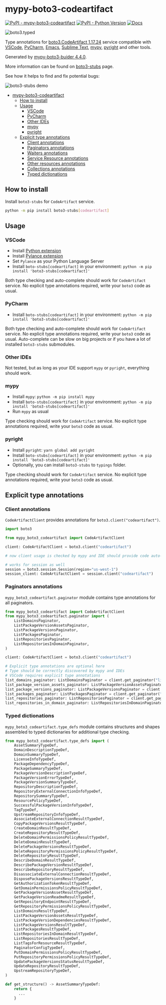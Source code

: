 # mypy-boto3-codeartifact

[![PyPI - mypy-boto3-codeartifact](https://img.shields.io/pypi/v/mypy-boto3-codeartifact.svg?color=blue)](https://pypi.org/project/mypy-boto3-codeartifact)
[![PyPI - Python Version](https://img.shields.io/pypi/pyversions/mypy-boto3-codeartifact.svg?color=blue)](https://pypi.org/project/mypy-boto3-codeartifact)
[![Docs](https://img.shields.io/readthedocs/mypy-boto3-builder.svg?color=blue)](https://mypy-boto3-builder.readthedocs.io/)

![boto3.typed](https://github.com/vemel/mypy_boto3_builder/raw/master/logo.png)

Type annotations for
[boto3.CodeArtifact 1.17.24](https://boto3.amazonaws.com/v1/documentation/api/1.17.24/reference/services/codeartifact.html#CodeArtifact) service
compatible with
[VSCode](https://code.visualstudio.com/),
[PyCharm](https://www.jetbrains.com/pycharm/),
[Emacs](https://www.gnu.org/software/emacs/),
[Sublime Text](https://www.sublimetext.com/),
[mypy](https://github.com/python/mypy),
[pyright](https://github.com/microsoft/pyright)
and other tools.

Generated by [mypy-boto3-buider 4.4.0](https://github.com/vemel/mypy_boto3_builder).

More information can be found on [boto3-stubs](https://pypi.org/project/boto3-stubs/) page.

See how it helps to find and fix potential bugs:

![boto3-stubs demo](https://github.com/vemel/mypy_boto3_builder/raw/master/demo.gif)

- [mypy-boto3-codeartifact](#mypy-boto3-codeartifact)
  - [How to install](#how-to-install)
  - [Usage](#usage)
    - [VSCode](#vscode)
    - [PyCharm](#pycharm)
    - [Other IDEs](#other-ides)
    - [mypy](#mypy)
    - [pyright](#pyright)
  - [Explicit type annotations](#explicit-type-annotations)
    - [Client annotations](#client-annotations)
    - [Paginators annotations](#paginators-annotations)
    - [Waiters annotations](#waiters-annotations)
    - [Service Resource annotations](#service-resource-annotations)
    - [Other resources annotations](#other-resources-annotations)
    - [Collections annotations](#collections-annotations)
    - [Typed dictionations](#typed-dictionations)

## How to install

Install `boto3-stubs` for `CodeArtifact` service.

```bash
python -m pip install boto3-stubs[codeartifact]
```

## Usage

### VSCode

- Install [Python extension](https://marketplace.visualstudio.com/items?itemName=ms-python.python)
- Install [Pylance extension](https://marketplace.visualstudio.com/items?itemName=ms-python.vscode-pylance)
- Set `Pylance` as your Python Language Server
- Install `boto-stubs[codeartifact]` in your environment: `python -m pip install 'boto3-stubs[codeartifact]'`

Both type checking and auto-complete should work for `CodeArtifact` service.
No explicit type annotations required, write your `boto3` code as usual.

### PyCharm

- Install `boto-stubs[codeartifact]` in your environment: `python -m pip install 'boto3-stubs[codeartifact]'`

Both type checking and auto-complete should work for `CodeArtifact` service.
No explicit type annotations required, write your `boto3` code as usual.
Auto-complete can be slow on big projects or if you have a lot of installed `boto3-stubs` submodules.

### Other IDEs

Not tested, but as long as your IDE support `mypy` or `pyright`, everything should work.

### mypy

- Install `mypy`: `python -m pip install mypy`
- Install `boto-stubs[codeartifact]` in your environment: `python -m pip install 'boto3-stubs[codeartifact]'`
- Run `mypy` as usual

Type checking should work for `CodeArtifact` service.
No explicit type annotations required, write your `boto3` code as usual.

### pyright

- Install `pyright`: `yarn global add pyright`
- Install `boto-stubs[codeartifact]` in your environment: `python -m pip install 'boto3-stubs[codeartifact]'`
- Optionally, you can install `boto3-stubs` to `typings` folder.

Type checking should work for `CodeArtifact` service.
No explicit type annotations required, write your `boto3` code as usual.

## Explicit type annotations

### Client annotations

`CodeArtifactClient` provides annotations for `boto3.client("codeartifact")`.

```python
import boto3

from mypy_boto3_codeartifact import CodeArtifactClient

client: CodeArtifactClient = boto3.client("codeartifact")

# now client usage is checked by mypy and IDE should provide code auto-complete

# works for session as well
session = boto3.session.Session(region="us-west-1")
session_client: CodeArtifactClient = session.client("codeartifact")
```

### Paginators annotations

`mypy_boto3_codeartifact.paginator` module contains type annotations for all paginators.

```python
from mypy_boto3_codeartifact import CodeArtifactClient
from mypy_boto3_codeartifact.paginator import (
    ListDomainsPaginator,
    ListPackageVersionAssetsPaginator,
    ListPackageVersionsPaginator,
    ListPackagesPaginator,
    ListRepositoriesPaginator,
    ListRepositoriesInDomainPaginator,
)

client: CodeArtifactClient = boto3.client("codeartifact")

# Explicit type annotations are optional here
# Type should be correctly discovered by mypy and IDEs
# VSCode requires explicit type annotations
list_domains_paginator: ListDomainsPaginator = client.get_paginator("list_domains")
list_package_version_assets_paginator: ListPackageVersionAssetsPaginator = client.get_paginator("list_package_version_assets")
list_package_versions_paginator: ListPackageVersionsPaginator = client.get_paginator("list_package_versions")
list_packages_paginator: ListPackagesPaginator = client.get_paginator("list_packages")
list_repositories_paginator: ListRepositoriesPaginator = client.get_paginator("list_repositories")
list_repositories_in_domain_paginator: ListRepositoriesInDomainPaginator = client.get_paginator("list_repositories_in_domain")
```







### Typed dictionations

`mypy_boto3_codeartifact.type_defs` module contains structures and shapes assembled
to typed dictionaries for additional type checking.

```python
from mypy_boto3_codeartifact.type_defs import (
    AssetSummaryTypeDef,
    DomainDescriptionTypeDef,
    DomainSummaryTypeDef,
    LicenseInfoTypeDef,
    PackageDependencyTypeDef,
    PackageSummaryTypeDef,
    PackageVersionDescriptionTypeDef,
    PackageVersionErrorTypeDef,
    PackageVersionSummaryTypeDef,
    RepositoryDescriptionTypeDef,
    RepositoryExternalConnectionInfoTypeDef,
    RepositorySummaryTypeDef,
    ResourcePolicyTypeDef,
    SuccessfulPackageVersionInfoTypeDef,
    TagTypeDef,
    UpstreamRepositoryInfoTypeDef,
    AssociateExternalConnectionResultTypeDef,
    CopyPackageVersionsResultTypeDef,
    CreateDomainResultTypeDef,
    CreateRepositoryResultTypeDef,
    DeleteDomainPermissionsPolicyResultTypeDef,
    DeleteDomainResultTypeDef,
    DeletePackageVersionsResultTypeDef,
    DeleteRepositoryPermissionsPolicyResultTypeDef,
    DeleteRepositoryResultTypeDef,
    DescribeDomainResultTypeDef,
    DescribePackageVersionResultTypeDef,
    DescribeRepositoryResultTypeDef,
    DisassociateExternalConnectionResultTypeDef,
    DisposePackageVersionsResultTypeDef,
    GetAuthorizationTokenResultTypeDef,
    GetDomainPermissionsPolicyResultTypeDef,
    GetPackageVersionAssetResultTypeDef,
    GetPackageVersionReadmeResultTypeDef,
    GetRepositoryEndpointResultTypeDef,
    GetRepositoryPermissionsPolicyResultTypeDef,
    ListDomainsResultTypeDef,
    ListPackageVersionAssetsResultTypeDef,
    ListPackageVersionDependenciesResultTypeDef,
    ListPackageVersionsResultTypeDef,
    ListPackagesResultTypeDef,
    ListRepositoriesInDomainResultTypeDef,
    ListRepositoriesResultTypeDef,
    ListTagsForResourceResultTypeDef,
    PaginatorConfigTypeDef,
    PutDomainPermissionsPolicyResultTypeDef,
    PutRepositoryPermissionsPolicyResultTypeDef,
    UpdatePackageVersionsStatusResultTypeDef,
    UpdateRepositoryResultTypeDef,
    UpstreamRepositoryTypeDef,
)

def get_structure() -> AssetSummaryTypeDef:
    return {
      ...
    }
```
